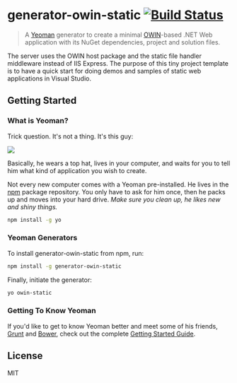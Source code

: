 # generator-owin-static [![Build Status](https://secure.travis-ci.org/olohmann/generator-owin-static.png?branch=master)](https://travis-ci.org/olohmann/generator-owin-static)

> A [Yeoman](http://yeoman.io) generator to create a minimal [OWIN](http://owin.org/)-based .NET Web application with its NuGet dependencies, project and solution files.

The server uses the OWIN host package and the static file handler middleware instead of IIS Express. The purpose of this tiny project template is to have a quick start for doing demos and samples of static web applications in Visual Studio. 

## Getting Started

### What is Yeoman?

Trick question. It's not a thing. It's this guy:

![](http://i.imgur.com/JHaAlBJ.png)

Basically, he wears a top hat, lives in your computer, and waits for you to tell him what kind of application you wish to create.

Not every new computer comes with a Yeoman pre-installed. He lives in the [npm](https://npmjs.org) package repository. You only have to ask for him once, then he packs up and moves into your hard drive. *Make sure you clean up, he likes new and shiny things.*

```bash
npm install -g yo
```

### Yeoman Generators

To install generator-owin-static from npm, run:

```bash
npm install -g generator-owin-static
```

Finally, initiate the generator:

```bash
yo owin-static
```

### Getting To Know Yeoman

If you'd like to get to know Yeoman better and meet some of his friends, [Grunt](http://gruntjs.com) and [Bower](http://bower.io), check out the complete [Getting Started Guide](https://github.com/yeoman/yeoman/wiki/Getting-Started).

## License

MIT
